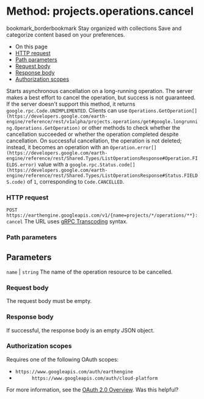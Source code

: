  
#  Method: projects.operations.cancel 
bookmark_borderbookmark Stay organized with collections  Save and categorize content based on your preferences.
  * On this page
  * [HTTP request](https://developers.google.com/earth-engine/reference/rest/v1/projects.operations/cancel#http-request)
  * [Path parameters](https://developers.google.com/earth-engine/reference/rest/v1/projects.operations/cancel#path-parameters)
  * [Request body](https://developers.google.com/earth-engine/reference/rest/v1/projects.operations/cancel#request-body)
  * [Response body](https://developers.google.com/earth-engine/reference/rest/v1/projects.operations/cancel#response-body)
  * [Authorization scopes](https://developers.google.com/earth-engine/reference/rest/v1/projects.operations/cancel#authorization-scopes)


Starts asynchronous cancellation on a long-running operation. The server makes a best effort to cancel the operation, but success is not guaranteed. If the server doesn't support this method, it returns `google.rpc.Code.UNIMPLEMENTED`. Clients can use `Operations.GetOperation[](https://developers.google.com/earth-engine/reference/rest/v1alpha/projects.operations/get#google.longrunning.Operations.GetOperation)` or other methods to check whether the cancellation succeeded or whether the operation completed despite cancellation. On successful cancellation, the operation is not deleted; instead, it becomes an operation with an `Operation.error[](https://developers.google.com/earth-engine/reference/rest/Shared.Types/ListOperationsResponse#Operation.FIELDS.error)` value with a `google.rpc.Status.code[](https://developers.google.com/earth-engine/reference/rest/Shared.Types/ListOperationsResponse#Status.FIELDS.code)` of `1`, corresponding to `Code.CANCELLED`.
### HTTP request
`POST https://earthengine.googleapis.com/v1/{name=projects/*/operations/**}:cancel`
The URL uses [gRPC Transcoding](https://google.aip.dev/127) syntax.
### Path parameters
Parameters  
---  
`name` |  `string` The name of the operation resource to be cancelled.  
### Request body
The request body must be empty.
### Response body
If successful, the response body is an empty JSON object.
### Authorization scopes
Requires one of the following OAuth scopes:
  * `https://www.googleapis.com/auth/earthengine`
  * `      https://www.googleapis.com/auth/cloud-platform`


For more information, see the [OAuth 2.0 Overview](https://developers.google.com/identity/protocols/OAuth2).
Was this helpful?
